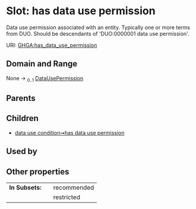
# Slot: has data use permission


Data use permission associated with an entity. Typically one or more terms from DUO. Should be descendants of 'DUO:0000001 data use permission'.

URI: [GHGA:has_data_use_permission](https://w3id.org/GHGA/has_data_use_permission)


## Domain and Range

None &#8594;  <sub>0..1</sub> [DataUsePermission](DataUsePermission.md)

## Parents


## Children

 *  [data use condition➞has data use permission](data_use_condition_has_data_use_permission.md)

## Used by


## Other properties

|  |  |  |
| --- | --- | --- |
| **In Subsets:** | | recommended |
|  | | restricted |

